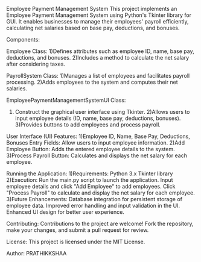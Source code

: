 
Employee Payment Management System
This project implements an Employee Payment Management System using Python's Tkinter library for GUI. It enables businesses to manage their employees' payroll efficiently, calculating net salaries based on base pay, deductions, and bonuses.

Components:

Employee Class:
1)Defines attributes such as employee ID, name, base pay, deductions, and bonuses.
2)Includes a method to calculate the net salary after considering taxes.

PayrollSystem Class:
1)Manages a list of employees and facilitates payroll processing.
2)Adds employees to the system and computes their net salaries.

EmployeePaymentManagementSystemUI Class:
1) Construct the graphical user interface using Tkinter.
2)Allows users to input employee details (ID, name, base pay, deductions, bonuses).
3)Provides buttons to add employees and process payroll.

User Interface (UI) Features:
1)Employee ID, Name, Base Pay, Deductions, Bonuses Entry Fields: Allow users to input employee information.
2)Add Employee Button: Adds the entered employee details to the system.
3)Process Payroll Button: Calculates and displays the net salary for each employee.

Running the Application:
1)Requirements:
Python 3.x
Tkinter library
2)Execution:
Run the main.py script to launch the application.
Input employee details and click "Add Employee" to add employees.
Click "Process Payroll" to calculate and display the net salary for each employee.
3)Future Enhancements:
Database integration for persistent storage of employee data.
Improved error handling and input validation in the UI.
Enhanced UI design for better user experience.

Contributing:
Contributions to the project are welcome! Fork the repository, make your changes, and submit a pull request for review.

License:
This project is licensed under the MIT License.

Author:
PRATHIKKSHAA
